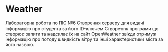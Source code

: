 # Weather
Лабораторна робота по ПІС №6
Створення серверу для видачі інформацію про студента за його ID-ключем
Створення програми що створює запити та надсилає їх на сайт  OpenWeather звікди отримуж інформацію про погоду швидкість вітру та інші характеристики міста за його назвою.
